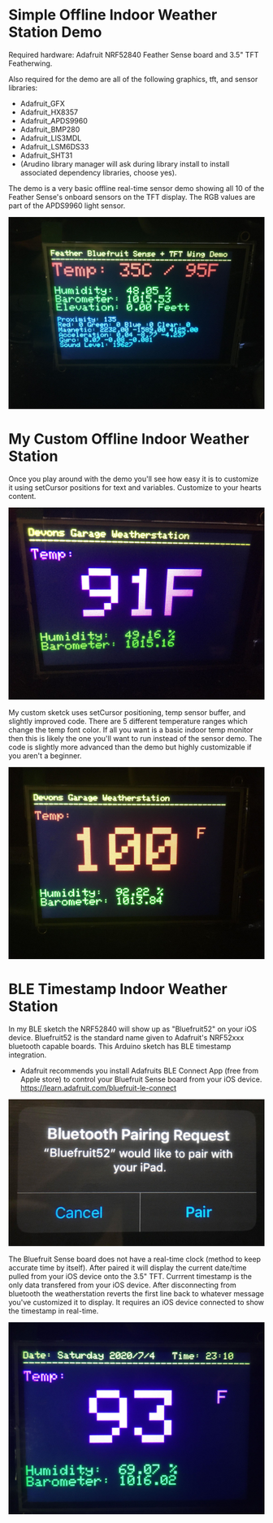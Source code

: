 # Simple Offline Indoor Weather Station Demo
Required hardware: Adafruit NRF52840 Feather Sense board and 3.5" TFT Featherwing.

Also required for the demo are all of the following graphics, tft, and sensor libraries:
* Adafruit_GFX
* Adafruit_HX8357
* Adafruit_APDS9960
* Adafruit_BMP280
* Adafruit_LIS3MDL
* Adafruit_LSM6DS33
* Adafruit_SHT31
* (Arudino library manager will ask during library install to install associated dependency libraries, choose yes).

The demo is a very basic offline real-time sensor demo showing all 10 of the Feather Sense's onboard sensors on the TFT display. The RGB values are part of the APDS9960 light sensor.

 ![](https://raw.githubusercontent.com/DJDevon3/Arduino/master/Adafruit%20NRF52840%20Feather%20Sense/DJDevon3_Simple_Offline_Weatherstation.jpg)
 
# My Custom Offline Indoor Weather Station
Once you play around with the demo you'll see how easy it is to customize it using setCursor positions for text and variables. Customize to your hearts content.

 ![](https://raw.githubusercontent.com/DJDevon3/Arduino/master/Adafruit%20NRF52840%20Feather%20Sense/DJDevon3_MyCustom_Offline_Weatherstation.jpg)
 
My custom sketck uses setCursor positioning, temp sensor buffer, and slightly improved code. There are 5 different temperature ranges which change the temp font color. If all you want is a basic indoor temp monitor then this is likely the one you'll want to run instead of the sensor demo. The code is slightly more advanced than the demo but highly customizable if you aren't a beginner.
 
  ![](https://github.com/DJDevon3/Arduino/blob/master/Adafruit%20NRF52840%20Feather%20Sense/DJDevon3_MyCustom_Offline_Weatherstation_Humidity.jpg)
  
  # BLE Timestamp Indoor Weather Station
  In my BLE sketch the NRF52840 will show up as "Bluefruit52" on your iOS device. Bluefruit52 is the standard name given to Adafruit's NRF52xxx bluetooth capable boards. This Arduino sketch has BLE timestamp integration.
  
  * Adafruit recommends you install Adafruits BLE Connect App (free from Apple store) to control your Bluefruit Sense board from your iOS device.
  https://learn.adafruit.com/bluefruit-le-connect
  
  ![](https://github.com/DJDevon3/Arduino/blob/master/Adafruit%20NRF52840%20Feather%20Sense/DJDevon3_BLE_Weatherstation_ios_pairing.jpg)
  
  The Bluefruit Sense board does not have a real-time clock (method to keep accurate time by itself). After paired it will display the current date/time pulled from your iOS device onto the 3.5" TFT. Currrent timestamp is the only data transfered from your iOS device. After disconnecting from bluetooth the weatherstation reverts the first line back to whatever message you've customized it to display. It requires an iOS device connected to show the timestamp in real-time.
  
  ![](https://github.com/DJDevon3/Arduino/blob/master/Adafruit%20NRF52840%20Feather%20Sense/DJDevon3_BLE_Weatherstation.jpg)
  
  
